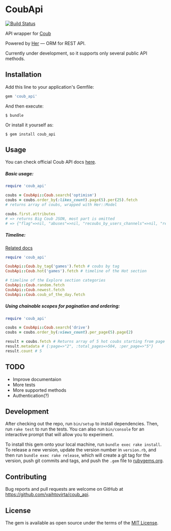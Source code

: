 # CoubApi

[![Build Status](https://travis-ci.org/vaihtovirta/coub_api.svg?branch=master)](https://travis-ci.org/vaihtovirta/coub_api)

API wrapper for [Coub](coub.com)

Powered by [Her](https://github.com/remiprev/her) — ORM for REST API.

Currently under development, so it supports only several public API methods.

## Installation

Add this line to your application's Gemfile:

```ruby
gem 'coub_api'
```

And then execute:

```
$ bundle
```

Or install it yourself as:

    $ gem install coub_api

## Usage

You can check official Coub API docs [here](http://coub.com/dev/docs/Coub+API/Overview).

##### Basic usage:

```ruby
require 'coub_api'

coubs = CoubApi::Coub.search('optimism')
coubs = coubs.order_by(:likes_count).page(5).per(25).fetch
# returns array of coubs, wrapped with Her::Model

coubs.first.attributes
# => returns Big Coub JSON, most part is omitted
# => {"flag"=>nil, "abuses"=>nil, "recoubs_by_users_channels"=>nil, "recoub"=>nil, "like"=>nil, "in_my_best2015"=>false, "type"=>"Coub::Simple", "permalink"=>"5kirj"...
```

##### Timeline:

[Related docs](https://coub.com/dev/docs/Coub+API/Timelines)

```ruby
require 'coub_api'

CoubApi::Coub.by_tag('games').fetch # coubs by tag
CoubApi::Coub.hot('games').fetch # timeline of the Hot section

# timeline of the Explore section categories
CoubApi::Coub.random.fetch
CoubApi::Coub.newest.fetch
CoubApi::Coub.coub_of_the_day.fetch
```

##### Using chainable scopes for pagination and ordering:

```ruby
require 'coub_api'

coubs = CoubApi::Coub.search('drive')
coubs = coubs.order_by(:views_count).per_page(5).page(2)

result = coubs.fetch # Returns array of 5 hot coubs starting from page 2
result.metadata # {:page=>"2", :total_pages=>504, :per_page=>"5"}
result.count # 5
```

## TODO

- Improve documentaion
- More tests
- More supported methods
- Authentication(?)

## Development

After checking out the repo, run `bin/setup` to install dependencies. Then, run `rake test` to run the tests. You can also run `bin/console` for an interactive prompt that will allow you to experiment.

To install this gem onto your local machine, run `bundle exec rake install`. To release a new version, update the version number in `version.rb`, and then run `bundle exec rake release`, which will create a git tag for the version, push git commits and tags, and push the `.gem` file to [rubygems.org](https://rubygems.org).

## Contributing

Bug reports and pull requests are welcome on GitHub at https://github.com/vaihtovirta/coub_api.


## License

The gem is available as open source under the terms of the [MIT License](http://opensource.org/licenses/MIT).
